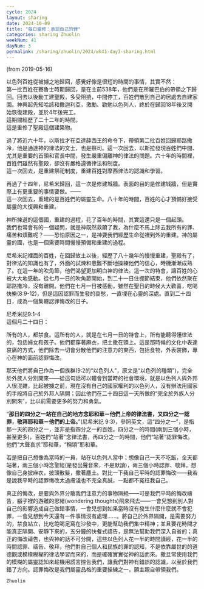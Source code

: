 ```yaml
---
cycle: 2024
layout: sharing
date: 2024-10-09
title: "每日靈修：承認自己的罪"
categories: sharing Zhuolin
weekNum: 41
dayNum: 3
permalink: /sharing/zhuolin/2024/wk41-day3-sharing.html
--- 
```

(from 2019-05-16)

以色列百姓從被擄之地歸回，感覺好像是很短的時間的事情，其實不然：    
第一批百姓在賽魯士時期歸回，是在主前538年，他們是在所羅巴伯的帶領之下歸回。回去以後動工建聖殿，多受阻撓，中間停工，百姓們散到自己的居處去自建家園。神興起先知哈該和撒迦利亞，激勵、勸勉以色列人，終於在歸回18年後又開始恢復建殿，並於4年後完工。    
這期間經歷了二十二年的時間。    
這是重修了聖殿這個建築物。  

過了將近六十年，以斯拉才在亞達薛西王的命令下，帶領第二批百姓回歸耶路撒冷，他是通達神的律法的文士，也是祭司。這一次回去，以斯拉發現百姓們中間、尤其是重要的首領和官長中間，發生嚴重偏離神的律法的問題。六十年的時間裡，百姓們雖然有聖殿，卻沒有嚴格遵循律法和制度。    
這一次回去，是重建祭祀制度，重建百姓對摩西律法的認識和學習。  

再過了十四年，尼希米歸回，這一次是修建城牆。表面的目的是修建城牆，但是實際上有更重要的事情要做。——    
這一次回去，重建的是百姓們的屬靈生命。八十年的時間，百姓的心才預備好接受屬靈的大復興和重建。  

神所揀選的這個國，重建的過程，花了百年的時間，其實這還只是一個起頭。    
我們也常會有的一個疑問，就是神既然救贖了我，為什麼不馬上除去我所有的罪、痛苦和煩難呢？——恐怕原因之一，是神要我們經歷生命從裡到外的重建。神的屬靈的國，也是一個需要時間慢慢預備和重建的過程。  

尼希米記裡面的百姓，在回歸故土以後，經歷了八十幾年的慢慢重建，聖殿有了，對律法的知識也有了，外面的試煉和患難不斷地操練他們的信心，時機漸漸成熟了。在這一年的吹角節，他們渴望更加明白神的律法。這一次的特會，讓百姓的心被大大地感動。從七月一日的吹角節開始，到二十一日住棚節結束，他們依然聚在耶路撒冷，沒有離開。他們在七月一日被感動，雖然在聖日的時候大大歡喜，吃喝快樂(8:9-12)，但是這因認罪而生發的哀愁，一直埋在心靈的深處。直到二十四日，成為一個集體認罪悔改的日子。  

尼希米記9:1-4    
這個月二十四日：  

所有的人，都禁食。這所有的人，就是在七月一日的特會上，所有能聽得懂律法的，包括婦女和孩子。他們都穿著麻衣，把土撒在頭上。這是那時候的文化中表達哀痛的方式，他們除去一切會分散他們的注意力的東西，包括食物，外表裝飾，專心在神的面前認罪悔改。  

那天他們將自己作為一個族群(9:2的“以色列人”，原文是“以色列的種類”)，完全於外族人分別開來——從這句話可以體會到當時的社會環境，就是以色列人與外邦人很混雜，比起被擄之前，現在沒有自己的國家權利的以色列人，沒有辦法用國家的手段將自己於外邦人隔開；因此他們在二十四日這一天所做的“完全於外族人分別開來”，比以前需要更多的努力和勇氣。  

“**那日的四分之一站在自己的地方念耶和華－他們上帝的律法書，又四分之一認罪，敬拜耶和華－他們的上帝。**”(尼希米記 9:3)，參照英文，這“四分之一”，是指那一天的四分之一，並非是指四分之一的百姓。四分之一的時間(兩到三個小時，甚至更多)，百姓們“站著”念律法書，再四分之一的時間，他們“站著”認罪悔改。他們“大聲哀求”耶和華，“稱頌”耶和華。  

若是把自己想像為當時的一員，站在以色列人當中；想像自己一天不吃飯，全天都站著，兩三個小時念聖經(是發出聲音來，不是默讀)，兩三個小時認罪、敬拜。想像自己身披麻衣，披頭散髮，撒著塵土。對比一下我自己平時的認罪悔改——我若是說我平時的認罪悔改太過膚淺也不完全真誠，一點都不冤枉我自己。  

真正的悔改，是要與外界分散我們注意力的事物隔絕——可是我們平時的悔改禱告，腦子裡的游離的思緒(wondering thoughts)飛來飛去——一會兒想到別人對自己的影響造成自己做錯事情，一會兒想到如果當時沒有發生什麼什麼就不會犯罪，一會兒想到今天還有一件事情沒有處理......。將自己於外界隔開，是需要努力的，禁食站立，比吃飽喝足窩在沙發中，更能幫助我們集中精神；並且要花時間才能真正隔開、安靜下來的，五分鐘的快餐式禱告，是無法幫助我們深入自省的；真正的悔改禱告，也與神的話不可分開，這些以色列人花一半的時間讀經，花一半的時間認罪、禱告、敬拜，他們對自己個人和民族的罪的認知，不是依靠屬世的的道德觀或模模糊糊的律法學習而來的，而是確確實實從神的話而來。撒旦常使用我們的模糊的屬靈認知來趁機用謊言控告我們，讓我們對神有錯誤的認識，以至於我們錯了方向。認罪悔改是我們屬靈品格的重要操練之一，願主親自帶領我們。  

`Zhuolin`  

